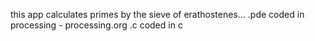 this app calculates primes by the sieve of erathostenes...
.pde coded in processing - processing.org
.c coded in c
